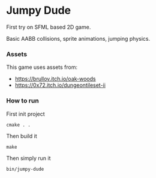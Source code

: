 # Jumpy Dude

First try on SFML based 2D game.

Basic AABB collisions, sprite animations, jumping physics.

### Assets

This game uses assets from:

- https://brullov.itch.io/oak-woods
- https://0x72.itch.io/dungeontileset-ii

### How to run

First init project

```
cmake . .
```

Then build it

```
make
```

Then simply run it

```
bin/jumpy-dude
```
